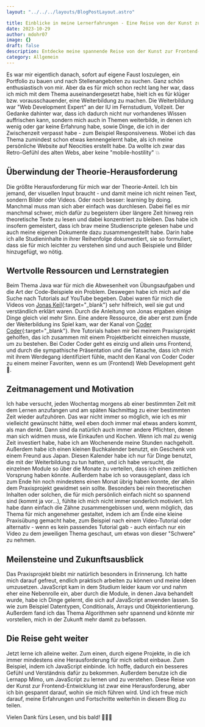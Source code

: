 ```yaml
---
layout: "../../../layouts/BlogPostLayout.astro"

title: Einblicke in meine Lernerfahrungen - Eine Reise von der Kunst zur Frontend-Entwicklung 🤓💡
date: 2023-10-29
author: mdohr07
image: {}
draft: false
description: Entdecke meine spannende Reise von der Kunst zur Frontend-Entwicklung in meinem neuen Blogpost. Erfahre, wie ich die Theorie-Herausforderung gemeistert habe, welche wertvollen Ressourcen mir geholfen haben und wie ich meine Lernreise fortsetze. Tauche ein in meine Welt der kreativen Transformation und lerne, wie du deine Leidenschaft in technische Fähigkeiten umwandeln kannst. 👩‍💻✨
category: Allgemein
---
```


Es war mir eigentlich danach, sofort auf eigene Faust loszulegen, ein Portfolio zu bauen und nach Stellenangeboten zu suchen. Ganz schön enthusiastisch von mir. Aber da es für mich schon recht lang her war, dass ich mich mit dem Thema auseinandergesetzt habe, hielt ich es für klüger bzw. vorausschauender, eine Weiterbildung zu machen. Die Weiterbildung war "Web Development Expert" an der IU im Fernstudium, Vollzeit. Der Gedanke dahinter war, dass ich dadurch nicht nur vorhandenes Wissen auffrischen kann, sondern mich auch in Themen weiterbilde, in denen ich wenig oder gar keine Erfahrung habe, sowie Dinge, die ich in der Zwischenzeit verpasst habe - zum Beispiel Responsiveness. Wobei ich das Thema zumindest schon etwas kennengelernt habe, als ich meine persönliche Website auf Neocities erstellt habe. Da wollte ich zwar das Retro-Gefühl des alten Webs, aber keine "mobile-hostility" 💥 

## Überwindung der Theorie-Herausforderung

Die größte Herausforderung für mich war der Theorie-Anteil. Ich bin jemand, der visuellen Input braucht - und damit meine ich nicht reinen Text, sondern Bilder oder Videos. Oder noch besser: learning by doing. Manchmal muss man sich aber einfach was durchlesen. Dabei fiel es mir manchmal schwer, mich dafür zu begeistern über längere Zeit hinweg rein theoretische Texte zu lesen und dabei konzentriert zu bleiben. Das habe ich insofern gemeistert, dass ich brav meine Studienscripte gelesen habe und auch meine eigenen Dokumente dazu zusammengestellt habe. Darin habe ich alle Studieninhalte in ihrer Reihenfolge dokumentiert, sie so formuliert, dass sie für mich leichter zu verstehen sind und auch Beispiele und Bilder hinzugefügt, wo nötig.

## Wertvolle Ressourcen und Lernstrategien

Beim Thema Java war für mich die Abwesenheit von Übungsaufgaben und die Art der Code-Beispiele ein Problem. Deswegen habe ich mich auf die Suche nach Tutorials auf YouTube begeben. Dabei waren für mich die Videos von [Jonas Keil](https://www.youtube.com/@JonasKeil){:target="_blank"} sehr hilfreich, weil sie gut und verständlich erklärt waren. Durch die Anleitung von Jonas ergaben einige Dinge gleich viel mehr Sinn. Eine andere Ressource, die aber erst zum Ende der Weiterbildung ins Spiel kam, war der Kanal von [Coder Coder](https://www.youtube.com/thecodercoder){:target="_blank"}. Ihre Tutorials haben mir bei meinem Praxisprojekt geholfen, das ich zusammen mit einem Projektbericht einreichen musste, um zu bestehen. Bei Coder Coder geht es einzig und allein ums Frontend, und durch die sympathische Präsentation und die Tatsache, dass ich mich mit ihrem Werdegang identifiziert fühle, macht den Kanal von Coder Coder zu einem meiner Favoriten, wenn es um (Frontend) Web Development geht 🙌. 

## Zeitmanagement und Motivation

Ich habe versucht, jeden Wochentag morgens ab einer bestimmten Zeit mit dem Lernen anzufangen und am späten Nachmittag zu einer bestimmten Zeit wieder aufzuhören. Das war nicht immer so möglich, wie ich es mir vielleicht gewünscht hätte, weil eben doch immer mal etwas anders kommt, als man denkt. Dann sind da natürlich auch immer andere Pflichten, denen man sich widmen muss, wie Einkaufen und Kochen. Wenn ich mal zu wenig Zeit investiert habe, habe ich am Wochenende meine Stunden nachgeholt. Außerdem habe ich einen kleinen Buchkalender benutzt, ein Geschenk von einem Freund aus Japan. Diesen Kalender habe ich nur für Dinge benutzt, die mit der Weiterbildung zu tun hatten, und ich habe versucht, die einzelnen Module so über die Monate zu verteilen, dass ich einen zeitlichen Vorsprung haben könnte. Außerdem habe ich so vorausgeplant, dass ich zum Ende hin noch mindestens einen Monat übrig haben konnte, der allein dem Praxisprojekt gewidmet sein sollte. Besonders bei rein theoretischen Inhalten oder solchen, die für mich persönlich einfach nicht so spannend sind (kommt ja vor...), fühlte ich mich nicht immer sonderlich motiviert. Ich habe dann einfach die Zähne zusammengebissen und, wenn möglich, das Thema für mich angenehmer gestaltet, indem ich am Ende eine kleine Praxisübung gemacht habe, zum Beispiel nach einem Video-Tutorial oder alternativ - wenn es kein passendes Tutorial gab - auch einfach nur ein Video zu dem jeweiligen Thema geschaut, um etwas von dieser "Schwere" zu nehmen.

## Meilensteine und Zukunftsausblick

Das Praxisprojekt bleibt mir natürlich besonders in Erinnerung. Ich hatte mich darauf gefreut, endlich praktisch arbeiten zu können und meine Ideen umzusetzen. JavaScript kam in dem Studium leider kaum vor und nahm eher eine Nebenrolle ein, aber durch die Module, in denen Java behandelt wurde, habe ich Dinge gelernt, die sich auf JavaScript anwenden lassen. So wie zum Beispiel Datentypen, Conditionals, Arrays und Objektorientierung. Außerdem fand ich das Thema Algorithmen sehr spannend und könnte mir vorstellen, mich in der Zukunft mehr damit zu befassen.

## Die Reise geht weiter

Jetzt lerne ich alleine weiter. Zum einen, durch eigene Projekte, in die ich immer mindestens eine Herausforderung für mich selbst einbaue. Zum Beispiel, indem ich JavaScript einbinde. Ich hoffe, dadurch ein besseres Gefühl und Verständnis dafür zu bekommen. Außerdem benutze ich die Lernapp Mimo, um JavaScript zu lernen und zu verstehen. Diese Reise von der Kunst zur Frontend-Entwicklung ist zwar eine Herausforderung, aber ich bin gespannt darauf, wohin sie mich führen wird. Und ich freue mich darauf, meine Erfahrungen und Fortschritte weiterhin in diesem Blog zu teilen.

Vielen Dank fürs Lesen, und bis bald! 👩‍💻✨